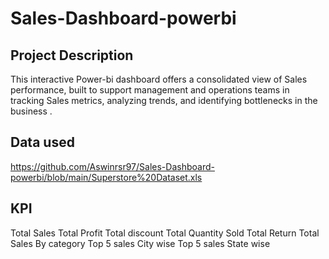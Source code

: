 # Sales-Dashboard-powerbi
## Project Description
This interactive Power-bi dashboard offers a consolidated view of Sales performance, built to support management and operations teams in tracking Sales metrics, analyzing trends, and identifying bottlenecks in the business .
## Data used
https://github.com/Aswinrsr97/Sales-Dashboard-powerbi/blob/main/Superstore%20Dataset.xls
## KPI
Total Sales
Total Profit
Total discount
Total Quantity Sold
Total Return
Total Sales By category
Top 5 sales City wise
Top 5 sales State wise



